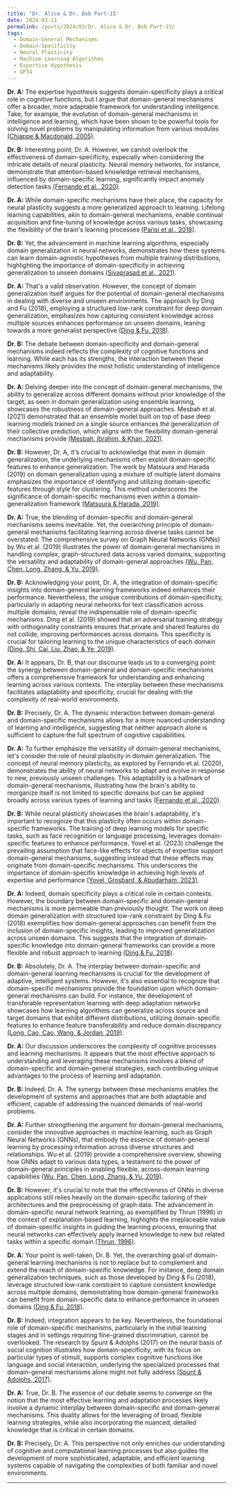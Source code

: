 ```yaml
---
title: 'Dr. Alice & Dr. Bob Part-15'
date: 2024-03-11
permalink: /posts/2024/03/Dr. Alice & Dr. Bob Part-15/
tags:
  - Domain-General Mechanisms
  - Domain-Specificity
  - Neural Plasticity
  - Machine Learning Algorithms
  - Expertise Hypothesis
  - GPT4
---
```


**Dr. A:** The expertise hypothesis suggests domain-specificity plays a critical role in cognitive functions, but I argue that domain-general mechanisms offer a broader, more adaptable framework for understanding intelligence. Take, for example, the evolution of domain-general mechanisms in intelligence and learning, which have been shown to be powerful tools for solving novel problems by manipulating information from various modules [(Chiappe & Macdonald, 2005)](https://consensus.app/papers/evolution-domaingeneral-mechanisms-intelligence-chiappe/f831a6f9e073531fa7363afddef2c747/?utm_source=chatgpt).

**Dr. B:** Interesting point, Dr. A. However, we cannot overlook the effectiveness of domain-specificity, especially when considering the intricate details of neural plasticity. Neural memory networks, for instance, demonstrate that attention-based knowledge retrieval mechanisms, influenced by domain-specific learning, significantly impact anomaly detection tasks [(Fernando et al., 2020)](https://consensus.app/papers/memory-plasticity-anomaly-detection-fernando/a35513c130f1548cab7e8ae528c9c531/?utm_source=chatgpt).

**Dr. A:** While domain-specific mechanisms have their place, the capacity for neural plasticity suggests a more generalized approach to learning. Lifelong learning capabilities, akin to domain-general mechanisms, enable continual acquisition and fine-tuning of knowledge across various tasks, showcasing the flexibility of the brain's learning processes [(Parisi et al., 2018)](https://consensus.app/papers/continual-lifelong-learning-neural-networks-review-parisi/b506e0c6a1105241b7f2d079ea2975d1/?utm_source=chatgpt).

**Dr. B:** Yet, the advancement in machine learning algorithms, especially domain generalization in neural networks, demonstrates how these systems can learn domain-agnostic hypotheses from multiple training distributions, highlighting the importance of domain-specificity in achieving generalization to unseen domains [(Sivaprasad et al., 2021)](https://consensus.app/papers/reappraising-domain-generalization-neural-networks-sivaprasad/3bc143fad7005b57a4259a98a0937890/?utm_source=chatgpt).

**Dr. A:** That's a valid observation. However, the concept of domain generalization itself argues for the potential of domain-general mechanisms in dealing with diverse and unseen environments. The approach by Ding and Fu (2018), employing a structured low-rank constraint for deep domain generalization, emphasizes how capturing consistent knowledge across multiple sources enhances performance on unseen domains, leaning towards a more generalist perspective [(Ding & Fu, 2018)](https://consensus.app/papers/domain-generalization-with-structured-lowrank-ding/1fbb3d34b7215121be36b0b98b8d2d6f/?utm_source=chatgpt).

**Dr. B:** The debate between domain-specificity and domain-general mechanisms indeed reflects the complexity of cognitive functions and learning. While each has its strengths, the interaction between these mechanisms likely provides the most holistic understanding of intelligence and adaptability.

**Dr. A:** Delving deeper into the concept of domain-general mechanisms, the ability to generalize across different domains without prior knowledge of the target, as seen in domain generalization using ensemble learning, showcases the robustness of domain-general approaches. Mesbah et al. (2021) demonstrated that an ensemble model built on top of base deep learning models trained on a single source enhances the generalization of their collective prediction, which aligns with the flexibility domain-general mechanisms provide [(Mesbah, Ibrahim, & Khan, 2021)](https://consensus.app/papers/domain-generalization-using-learning-mesbah/7487d39d0f0b519699348feb624159ed/?utm_source=chatgpt).

**Dr. B:** However, Dr. A, it's crucial to acknowledge that even in domain generalization, the underlying mechanisms often exploit domain-specific features to enhance generalization. The work by Matsuura and Harada (2019) on domain generalization using a mixture of multiple latent domains emphasizes the importance of identifying and utilizing domain-specific features through style for clustering. This method underscores the significance of domain-specific mechanisms even within a domain-generalization framework [(Matsuura & Harada, 2019)](https://consensus.app/papers/domain-generalization-using-mixture-multiple-latent-matsuura/187d6b602c3d5a22a6a9f24af2089fa3/?utm_source=chatgpt).

**Dr. A:** True, the blending of domain-specific and domain-general mechanisms seems inevitable. Yet, the overarching principle of domain-general mechanisms facilitating learning across diverse tasks cannot be overstated. The comprehensive survey on Graph Neural Networks (GNNs) by Wu et al. (2019) illustrates the power of domain-general mechanisms in handling complex, graph-structured data across varied domains, supporting the versatility and adaptability of domain-general approaches [(Wu, Pan, Chen, Long, Zhang, & Yu, 2019)](https://consensus.app/papers/comprehensive-survey-graph-neural-networks-wu/ef053d4aace05946994df572bfb9d571/?utm_source=chatgpt).

**Dr. B:** Acknowledging your point, Dr. A, the integration of domain-specific insights into domain-general learning frameworks indeed enhances their performance. Nevertheless, the unique contributions of domain-specificity, particularly in adapting neural networks for text classification across multiple domains, reveal the indispensable role of domain-specific mechanisms. Ding et al. (2019) showed that an adversarial training strategy with orthogonality constraints ensures that private and shared features do not collide, improving performances across domains. This specificity is crucial for tailoring learning to the unique characteristics of each domain [(Ding, Shi, Cai, Liu, Zhao, & Ye, 2019)](https://consensus.app/papers/learning-multidomain-adversarial-neural-networks-text-ding/675f23a391475a8198e5c912e43346fc/?utm_source=chatgpt).

**Dr. A:** It appears, Dr. B, that our discourse leads us to a converging point: the synergy between domain-general and domain-specific mechanisms offers a comprehensive framework for understanding and enhancing learning across various contexts. The interplay between these mechanisms facilitates adaptability and specificity, crucial for dealing with the complexity of real-world environments.

**Dr. B:** Precisely, Dr. A. The dynamic interaction between domain-general and domain-specific mechanisms allows for a more nuanced understanding of learning and intelligence, suggesting that neither approach alone is sufficient to capture the full spectrum of cognitive capabilities.

**Dr. A:** To further emphasize the versatility of domain-general mechanisms, let's consider the role of neural plasticity in domain generalization. The concept of neural memory plasticity, as explored by Fernando et al. (2020), demonstrates the ability of neural networks to adapt and evolve in response to new, previously unseen challenges. This adaptability is a hallmark of domain-general mechanisms, illustrating how the brain's ability to reorganize itself is not limited to specific domains but can be applied broadly across various types of learning and tasks [(Fernando et al., 2020)](https://consensus.app/papers/memory-plasticity-anomaly-detection-fernando/a35513c130f1548cab7e8ae528c9c531/?utm_source=chatgpt).

**Dr. B:** While neural plasticity showcases the brain's adaptability, it's important to recognize that this plasticity often occurs within domain-specific frameworks. The training of deep learning models for specific tasks, such as face recognition or language processing, leverages domain-specific features to enhance performance. Yovel et al. (2023) challenge the prevailing assumption that face-like effects for objects of expertise support domain-general mechanisms, suggesting instead that these effects may originate from domain-specific mechanisms. This underscores the importance of domain-specific knowledge in achieving high levels of expertise and performance [(Yovel, Grosbard, & Abudarham, 2023)](https://consensus.app/papers/deep-learning-models-challenge-prevailing-assumption-yovel/c16742d8da9b57268c25393d8e183066/?utm_source=chatgpt).

**Dr. A:** Indeed, domain specificity plays a critical role in certain contexts. However, the boundary between domain-specific and domain-general mechanisms is more permeable than previously thought. The work on deep domain generalization with structured low-rank constraint by Ding & Fu (2018) exemplifies how domain-general approaches can benefit from the inclusion of domain-specific insights, leading to improved generalization across unseen domains. This suggests that the integration of domain-specific knowledge into domain-general frameworks can provide a more flexible and robust approach to learning [(Ding & Fu, 2018)](https://consensus.app/papers/domain-generalization-with-structured-lowrank-ding/1fbb3d34b7215121be36b0b98b8d2d6f/?utm_source=chatgpt).

**Dr. B:** Absolutely, Dr. A. The interplay between domain-specific and domain-general learning mechanisms is crucial for the development of adaptive, intelligent systems. However, it's also essential to recognize that domain-specific mechanisms provide the foundation upon which domain-general mechanisms can build. For instance, the development of transferable representation learning with deep adaptation networks showcases how learning algorithms can generalize across source and target domains that exhibit different distributions, utilizing domain-specific features to enhance feature transferability and reduce domain discrepancy [(Long, Cao, Cao, Wang, & Jordan, 2019)](https://consensus.app/papers/representation-learning-deep-adaptation-networks-long/68996fa316f35f55a09ae4a5694c7318/?utm_source=chatgpt).

**Dr. A:** Our discussion underscores the complexity of cognitive processes and learning mechanisms. It appears that the most effective approach to understanding and leveraging these mechanisms involves a blend of domain-specific and domain-general strategies, each contributing unique advantages to the process of learning and adaptation.

**Dr. B:** Indeed, Dr. A. The synergy between these mechanisms enables the development of systems and approaches that are both adaptable and efficient, capable of addressing the nuanced demands of real-world problems.

**Dr. A:** Further strengthening the argument for domain-general mechanisms, consider the innovative approaches in machine learning, such as Graph Neural Networks (GNNs), that embody the essence of domain-general learning by processing information across diverse structures and relationships. Wu et al. (2019) provide a comprehensive overview, showing how GNNs adapt to various data types, a testament to the power of domain-general principles in enabling flexible, across-domain learning capabilities [(Wu, Pan, Chen, Long, Zhang, & Yu, 2019)](https://consensus.app/papers/comprehensive-survey-graph-neural-networks-wu/ef053d4aace05946994df572bfb9d571/?utm_source=chatgpt).

**Dr. B:** However, it's crucial to note that the effectiveness of GNNs in diverse applications still relies heavily on the domain-specific tailoring of their architectures and the preprocessing of graph data. The advancement in domain-specific neural network learning, as exemplified by Thrun (1996) in the context of explanation-based learning, highlights the irreplaceable value of domain-specific insights in guiding the learning process, ensuring that neural networks can effectively apply learned knowledge to new but related tasks within a specific domain [(Thrun, 1996)](https://consensus.app/papers/explanationbased-network-learning-thrun/f667fb8ba1e65ccabc625cb1f1e376e7/?utm_source=chatgpt).

**Dr. A:** Your point is well-taken, Dr. B. Yet, the overarching goal of domain-general learning mechanisms is not to replace but to complement and extend the reach of domain-specific knowledge. For instance, deep domain generalization techniques, such as those developed by Ding & Fu (2018), leverage structured low-rank constraint to capture consistent knowledge across multiple domains, demonstrating how domain-general frameworks can benefit from domain-specific data to enhance performance in unseen domains [(Ding & Fu, 2018)](https://consensus.app/papers/domain-generalization-with-structured-lowrank-ding/1fbb3d34b7215121be36b0b98b8d2d6f/?utm_source=chatgpt).

**Dr. B:** Indeed, integration appears to be key. Nevertheless, the foundational role of domain-specific mechanisms, particularly in the initial learning stages and in settings requiring fine-grained discrimination, cannot be overlooked. The research by Spunt & Adolphs (2017) on the neural basis of social cognition illustrates how domain-specificity, with its focus on particular types of stimuli, supports complex cognitive functions like language and social interaction, underlying the specialized processes that domain-general mechanisms alone might not fully address [(Spunt & Adolphs, 2017)](https://consensus.app/papers/look-domain-specificity-insights-neuroscience-spunt/43c66b3fa97259f39c89fae26919dc14/?utm_source=chatgpt).

**Dr. A:** True, Dr. B. The essence of our debate seems to converge on the notion that the most effective learning and adaptation processes likely involve a dynamic interplay between domain-specific and domain-general mechanisms. This duality allows for the leveraging of broad, flexible learning strategies, while also incorporating the nuanced, detailed knowledge that is critical in certain domains.

**Dr. B:** Precisely, Dr. A. This perspective not only enriches our understanding of cognitive and computational learning processes but also guides the development of more sophisticated, adaptable, and efficient learning systems capable of navigating the complexities of both familiar and novel environments.

---